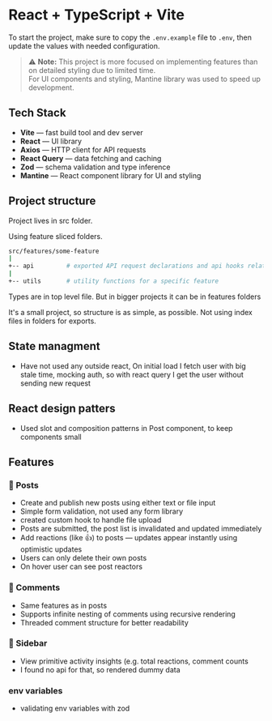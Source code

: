 # React + TypeScript + Vite

To start the project, make sure to copy the `.env.example` file to `.env`, then update the values with needed configuration.

> ⚠️ **Note:** This project is more focused on implementing features than on detailed styling due to limited time.  
> For UI components and styling, Mantine library was used to speed up development.

## Tech Stack

- **Vite** — fast build tool and dev server  
- **React** — UI library  
- **Axios** — HTTP client for API requests  
- **React Query** — data fetching and caching  
- **Zod** — schema validation and type inference  
- **Mantine** — React component library for UI and styling

## Project structure

Project lives in src folder.

Using feature sliced folders.

```sh
src/features/some-feature
|
+-- api         # exported API request declarations and api hooks related to a specific feature
|
+-- utils       # utility functions for a specific feature
```
Types are in top level file. But in bigger projects it can be in features folders


It's a small project, so structure is as simple, as possible.
Not using index files in folders for exports.

## State managment
- Have not used any outside react, On initial load I fetch user with big stale time, mocking auth, so with react query I get the user without sending new request

## React design patters
- Used slot and composition patterns in Post component, to keep components small

## Features

### 📝 Posts
- Create and publish new posts using either text or file input
- Simple form validation, not used any form library
- created custom hook to handle file upload
- Posts are submitted, the post list is invalidated and updated immediately
- Add reactions (like 👍) to posts — updates appear instantly using optimistic updates
- Users can only delete their own posts
- On hover user can see post reactors

### 💬 Comments
- Same features as in posts
- Supports infinite nesting of comments using recursive rendering
- Threaded comment structure for better readability

### 🧭 Sidebar
- View primitive activity insights (e.g. total reactions, comment counts
- I found no api for that, so rendered dummy data

###  env variables
- validating env variables with zod


